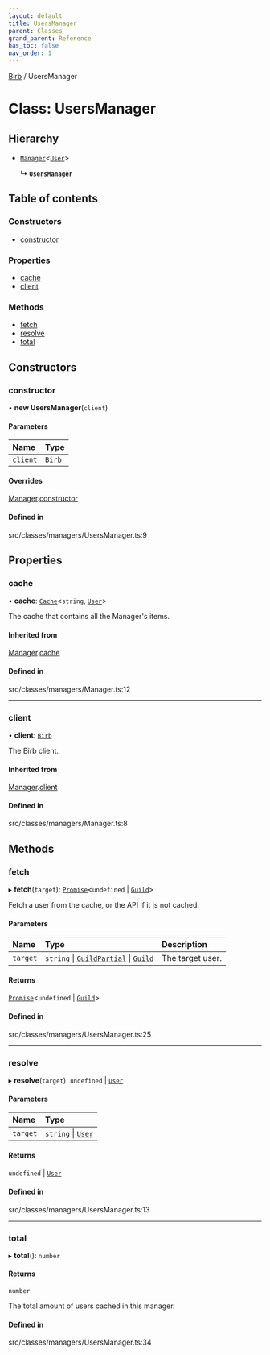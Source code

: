 ```yaml
---
layout: default
title: UsersManager
parent: Classes
grand_parent: Reference
has_toc: false
nav_order: 1
---
```


[Birb](/) / UsersManager

# Class: UsersManager

## Hierarchy

- [`Manager`](Manager.md)<[`User`](User.md)\>

  ↳ **`UsersManager`**

## Table of contents

### Constructors

- [constructor](UsersManager.md#constructor)

### Properties

- [cache](UsersManager.md#cache)
- [client](UsersManager.md#client)

### Methods

- [fetch](UsersManager.md#fetch)
- [resolve](UsersManager.md#resolve)
- [total](UsersManager.md#total)

## Constructors

### constructor

• **new UsersManager**(`client`)

#### Parameters

| Name | Type |
| :------ | :------ |
| `client` | [`Birb`](Birb.md) |

#### Overrides

[Manager](Manager.md).[constructor](Manager.md#constructor)

#### Defined in

src/classes/managers/UsersManager.ts:9

## Properties

### cache

• **cache**: [`Cache`](Cache.md)<`string`, [`User`](User.md)\>

The cache that contains all the Manager's items.

#### Inherited from

[Manager](Manager.md).[cache](Manager.md#cache)

#### Defined in

src/classes/managers/Manager.ts:12

___

### client

• **client**: [`Birb`](Birb.md)

The Birb client.

#### Inherited from

[Manager](Manager.md).[client](Manager.md#client)

#### Defined in

src/classes/managers/Manager.ts:8

## Methods

### fetch

▸ **fetch**(`target`): [`Promise`]( https://developer.mozilla.org/en-US/docs/Web/JavaScript/Reference/Global_Objects/Promise )<`undefined` \| [`Guild`](Guild.md)\>

Fetch a user from the cache, or the API if it is not cached.

#### Parameters

| Name | Type | Description |
| :------ | :------ | :------ |
| `target` | `string` \| [`GuildPartial`](GuildPartial.md) \| [`Guild`](Guild.md) | The target user. |

#### Returns

[`Promise`]( https://developer.mozilla.org/en-US/docs/Web/JavaScript/Reference/Global_Objects/Promise )<`undefined` \| [`Guild`](Guild.md)\>

#### Defined in

src/classes/managers/UsersManager.ts:25

___

### resolve

▸ **resolve**(`target`): `undefined` \| [`User`](User.md)

#### Parameters

| Name | Type |
| :------ | :------ |
| `target` | `string` \| [`User`](User.md) |

#### Returns

`undefined` \| [`User`](User.md)

#### Defined in

src/classes/managers/UsersManager.ts:13

___

### total

▸ **total**(): `number`

#### Returns

`number`

The total amount of users cached in this manager.

#### Defined in

src/classes/managers/UsersManager.ts:34
